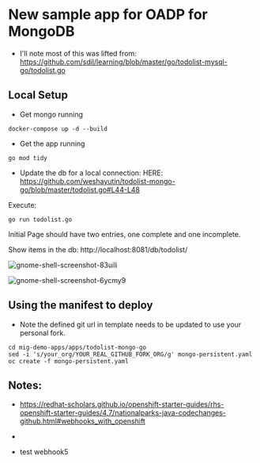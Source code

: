 # New sample app for OADP for MongoDB

* I'll note most of this was lifted from:
https://github.com/sdil/learning/blob/master/go/todolist-mysql-go/todolist.go


## Local Setup

* Get mongo running

```
docker-compose up -d --build
```

* Get the app running

```
go mod tidy
```
* Update the db for a local connection:
HERE: https://github.com/weshayutin/todolist-mongo-go/blob/master/todolist.go#L44-L48


Execute:
```
go run todolist.go
```

Initial Page should have two entries, one complete and one incomplete.


Show items in the db:  http://localhost:8081/db/todolist/

![gnome-shell-screenshot-83uili](https://user-images.githubusercontent.com/138787/164760526-0585899c-b5f8-41a2-91c8-ea78e740e670.png)


![gnome-shell-screenshot-6ycmy9](https://user-images.githubusercontent.com/138787/164760586-72b7b0b9-47f1-4510-8308-b363f10ca8a6.png)

## Using the manifest to deploy

* Note the defined git url in template needs to be updated to use your personal fork.

```
cd mig-demo-apps/apps/todolist-mongo-go
sed -i 's/your_org/YOUR_REAL_GITHUB_FORK_ORG/g' mongo-persistent.yaml
oc create -f mongo-persistent.yaml
```


## Notes:
* https://redhat-scholars.github.io/openshift-starter-guides/rhs-openshift-starter-guides/4.7/nationalparks-java-codechanges-github.html#webhooks_with_openshift
*

* test webhook5

